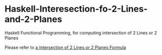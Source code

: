 # Haskell-Interesection-fo-2-Lines-and-2-Planes
Haskell Functional Programming, for computing intersection of 2 Lines or 2 Planes

Please refer to [a Intersection of  2 Lines or 2 Planes Formula](IntersectionFormula.pdf)
